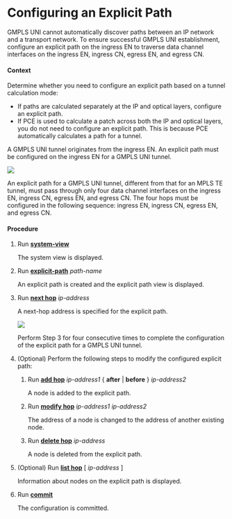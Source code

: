 Configuring an Explicit Path
============================

GMPLS UNI cannot automatically discover paths between an IP network and a transport network. To ensure successful GMPLS UNI establishment, configure an explicit path on the ingress EN to traverse data channel interfaces on the ingress EN, ingress CN, egress EN, and egress CN.

#### Context

Determine whether you need to configure an explicit path based on a tunnel calculation mode:

* If paths are calculated separately at the IP and optical layers, configure an explicit path.
* If PCE is used to calculate a patch across both the IP and optical layers, you do not need to configure an explicit path. This is because PCE automatically calculates a path for a tunnel.

A GMPLS UNI tunnel originates from the ingress EN. An explicit path must be configured on the ingress EN for a GMPLS UNI tunnel.

![](../../../../public_sys-resources/note_3.0-en-us.png) 

An explicit path for a GMPLS UNI tunnel, different from that for an MPLS TE tunnel, must pass through only four data channel interfaces on the ingress EN, ingress CN, egress EN, and egress CN. The four hops must be configured in the following sequence: ingress EN, ingress CN, egress EN, and egress CN.



#### Procedure

1. Run [**system-view**](cmdqueryname=system-view)
   
   
   
   The system view is displayed.
2. Run [**explicit-path**](cmdqueryname=explicit-path) *path-name*
   
   
   
   An explicit path is created and the explicit path view is displayed.
3. Run [**next hop**](cmdqueryname=next+hop) *ip-address*
   
   
   
   A next-hop address is specified for the explicit path.
   
   
   
   ![](../../../../public_sys-resources/note_3.0-en-us.png) 
   
   Perform Step 3 for four consecutive times to complete the configuration of the explicit path for a GMPLS UNI tunnel.
4. (Optional) Perform the following steps to modify the configured explicit path:
   1. Run [**add hop**](cmdqueryname=add+hop+after+before) *ip-address1* { **after** | **before** } *ip-address2*
      
      
      
      A node is added to the explicit path.
   2. Run [**modify hop**](cmdqueryname=modify+hop) *ip-address1* *ip-address2*
      
      
      
      The address of a node is changed to the address of another existing node.
   3. Run [**delete hop**](cmdqueryname=delete+hop) *ip-address*
      
      
      
      A node is deleted from the explicit path.
5. (Optional) Run [**list hop**](cmdqueryname=list+hop) [ *ip-address* ]
   
   
   
   Information about nodes on the explicit path is displayed.
6. Run [**commit**](cmdqueryname=commit)
   
   
   
   The configuration is committed.